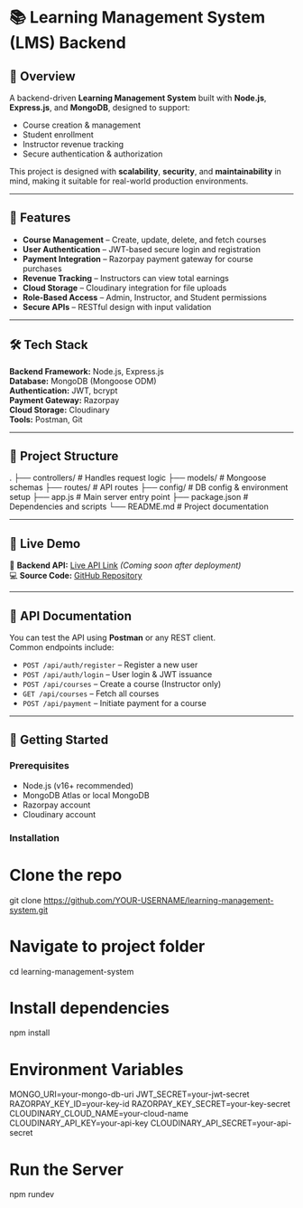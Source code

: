 # 📚 Learning Management System (LMS) Backend

## 📌 Overview
A backend-driven **Learning Management System** built with **Node.js**, **Express.js**, and **MongoDB**, designed to support:
- Course creation & management
- Student enrollment
- Instructor revenue tracking
- Secure authentication & authorization

This project is designed with **scalability**, **security**, and **maintainability** in mind, making it suitable for real-world production environments.

---

## 🚀 Features
- **Course Management** – Create, update, delete, and fetch courses
- **User Authentication** – JWT-based secure login and registration
- **Payment Integration** – Razorpay payment gateway for course purchases
- **Revenue Tracking** – Instructors can view total earnings
- **Cloud Storage** – Cloudinary integration for file uploads
- **Role-Based Access** – Admin, Instructor, and Student permissions
- **Secure APIs** – RESTful design with input validation

---

## 🛠 Tech Stack
**Backend Framework:** Node.js, Express.js  
**Database:** MongoDB (Mongoose ODM)  
**Authentication:** JWT, bcrypt  
**Payment Gateway:** Razorpay  
**Cloud Storage:** Cloudinary  
**Tools:** Postman, Git

---

## 📂 Project Structure
.
├── controllers/ # Handles request logic
├── models/ # Mongoose schemas
├── routes/ # API routes
├── config/ # DB config & environment setup
├── app.js # Main server entry point
├── package.json # Dependencies and scripts
└── README.md # Project documentation

---

## 🔗 Live Demo
🚀 **Backend API:** [Live API Link](https://your-render-link-here) *(Coming soon after deployment)*  
💻 **Source Code:** [GitHub Repository](https://github.com/Rishabh-vader/learning-management-system)

---

## 📜 API Documentation
You can test the API using **Postman** or any REST client.  
Common endpoints include:
- `POST /api/auth/register` – Register a new user
- `POST /api/auth/login` – User login & JWT issuance
- `POST /api/courses` – Create a course (Instructor only)
- `GET /api/courses` – Fetch all courses
- `POST /api/payment` – Initiate payment for a course

---

## 🏁 Getting Started

### Prerequisites
- Node.js (v16+ recommended)
- MongoDB Atlas or local MongoDB
- Razorpay account
- Cloudinary account

### Installation
# Clone the repo
git clone https://github.com/YOUR-USERNAME/learning-management-system.git

# Navigate to project folder
cd learning-management-system

# Install dependencies
npm install

# Environment Variables
MONGO_URI=your-mongo-db-uri
JWT_SECRET=your-jwt-secret
RAZORPAY_KEY_ID=your-key-id
RAZORPAY_KEY_SECRET=your-key-secret
CLOUDINARY_CLOUD_NAME=your-cloud-name
CLOUDINARY_API_KEY=your-api-key
CLOUDINARY_API_SECRET=your-api-secret

# Run the Server
npm rundev
